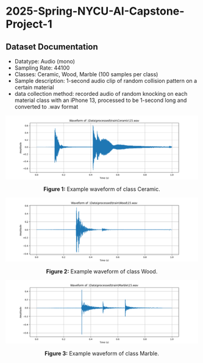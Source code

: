 ﻿# 2025-Spring-NYCU-AI-Capstone-Project-1

## Dataset Documentation
- Datatype: Audio (mono)
- Sampling Rate: 44100
- Classes: Ceramic, Wood, Marble (100 samples per class)
- Sample description: 1-second audio clip of random collision pattern on a certain material
- data collection method: recorded audio of random knocking on each material class with an iPhone 13, processed to be 1-second long and converted to .wav format

<p></p>

![ceramic example](images/Ceramic%2015.png)
<div align="center"><strong>Figure 1:</strong> Example waveform of class Ceramic.</div>
<p></p>

![Wood example](images/wood%2015.png)
<div align="center"><strong>Figure 2:</strong> Example waveform of class Wood.</div>

<p></p>

![Marble example](images/marble%2015.png)
<div align="center"><strong>Figure 3:</strong> Example waveform of class Marble.</div>

